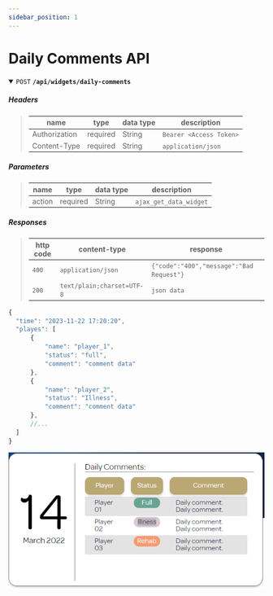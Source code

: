 ```yaml
---
sidebar_position: 1
---
```


# Daily Comments API

<details open>
<summary>
  <code>POST</code> <code><b>/api/widgets/daily-comments</b></code>
</summary>
 

##### Headers
> | name      |  type     | data type               | description                                                           |
> |-----------|-----------|-------------------------|-----------------------------------------------------------------------|
> | Authorization      |  required | String   | `Bearer <Access Token>`  |
> | Content-Type      |  required | String   | `application/json`  |


##### Parameters

> | name      |  type     | data type               | description                                                           |
> |-----------|-----------|-------------------------|-----------------------------------------------------------------------|
> | action      |  required | String   | `ajax_get_data_widget`  |


##### Responses

> | http code     | content-type                      | response                                                            |
> |---------------|-----------------------------------|---------------------------------------------------------------------|
> | `400`         | `application/json`                | `{"code":"400","message":"Bad Request"}`                            |
> | `200`         | `text/plain;charset=UTF-8`        | `json data`                                                         |

```javascript title="JSON DATA"
{
  "time": "2023-11-22 17:20:20",
  "playes": [
      {
          "name": "player_1",
          "status": "full",
          "comment": "comment data"
      },
      {
          "name": "player_2",
          "status": "Illness",
          "comment": "comment data"
      },
      //...
  ]
}
```
</details>


![Daily Comments](/img/home_daily-comment.png)


